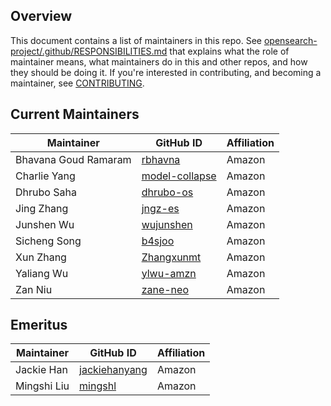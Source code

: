 ## Overview

This document contains a list of maintainers in this repo. See [opensearch-project/.github/RESPONSIBILITIES.md](https://github.com/opensearch-project/.github/blob/main/RESPONSIBILITIES.md#maintainer-responsibilities) that explains what the role of maintainer means, what maintainers do in this and other repos, and how they should be doing it. If you're interested in contributing, and becoming a maintainer, see [CONTRIBUTING](CONTRIBUTING.md).

## Current Maintainers

| Maintainer           | GitHub ID                                           | Affiliation |
| -------------------- | --------------------------------------------------- | ----------- |
| Bhavana Goud Ramaram | [rbhavna](https://github.com/rbhavna)               | Amazon      |
| Charlie Yang         | [model-collapse](https://github.com/model-collapse) | Amazon      |
| Dhrubo Saha          | [dhrubo-os](https://github.com/dhrubo-os)           | Amazon      |
| Jing Zhang           | [jngz-es](https://github.com/jngz-es)               | Amazon      |
| Junshen Wu           | [wujunshen](https://github.com/wujunshen)           | Amazon      |
| Sicheng Song         | [b4sjoo](https://github.com/b4sjoo)                 | Amazon      |
| Xun Zhang            | [Zhangxunmt](https://github.com/Zhangxunmt)         | Amazon      |
| Yaliang Wu           | [ylwu-amzn](https://github.com/ylwu-amzn)           | Amazon      |
| Zan Niu              | [zane-neo](https://github.com/zane-neo)             | Amazon      |

## Emeritus

| Maintainer  | GitHub ID                                         | Affiliation |
| ----------- | ------------------------------------------------- | ----------- |
| Jackie Han  | [jackiehanyang](https://github.com/jackiehanyang) | Amazon      |
| Mingshi Liu | [mingshl](https://github.com/mingshl)             | Amazon      |